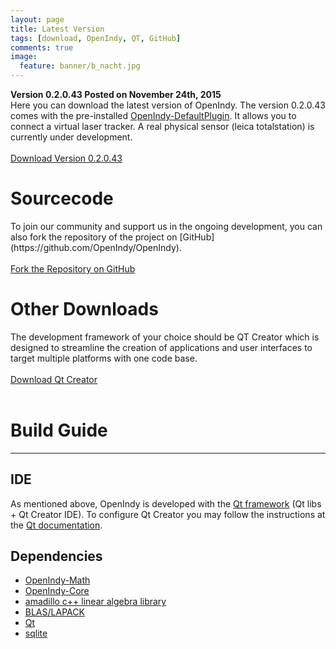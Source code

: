 ```yaml
---
layout: page
title: Latest Version
tags: [download, OpenIndy, QT, GitHub]
comments: true
image:
  feature: banner/b_nacht.jpg
---
```

<b>Version 0.2.0.43 Posted on November 24th, 2015</b>
<br>Here you can download the latest version of OpenIndy. The version 0.2.0.43 comes with the pre-installed [OpenIndy-DefaultPlugin](https://github.com/OpenIndy/OpenIndy-DefaultPlugin). It allows you to connect a virtual laser tracker. A real physical sensor (leica totalstation) is currently under development.
<br><br>
<a markdown="0" href="" class="btn btn-success">Download Version 0.2.0.43</a>
<h1>Sourcecode</h1>
To join our community and support us in the ongoing development, you can also fork the repository of the project on [GitHub](https://github.com/OpenIndy/OpenIndy).
<br><br>
<a markdown="0" href="https://github.com/OpenIndy/OpenIndy" class="btn btn-info">Fork the Repository on GitHub</a>
<h1>Other Downloads</h1>
The development framework of your choice should be QT Creator which is designed to streamline the creation of applications and user interfaces to target multiple platforms with one code base.
<br><br>
<a markdown="0" href="http://qt-project.org/downloads" class="btn btn-info">Download Qt Creator</a>
<br><br>

Build Guide
====

----

IDE
----
As mentioned above, OpenIndy is developed with the [Qt framework](http://qt-project.org/downloads) (Qt libs + Qt Creator IDE).
To configure Qt Creator you may follow the instructions at the [Qt documentation](http://qt-project.org/doc/qtcreator-3.0/creator-configuring.html).

Dependencies
------------

- [OpenIndy-Math](https://github.com/OpenIndy/OpenIndy-Math)
- [OpenIndy-Core](https://github.com/OpenIndy/OpenIndy-Core)
- [amadillo c++ linear algebra library](http://arma.sourceforge.net)
- [BLAS/LAPACK](http://www.netlib.org/lapack/)
- [Qt](http://qt-project.org)
- [sqlite](https://sqlite.org)
